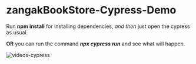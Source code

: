# zangakBookStore-Cypress-Demo

Run **npm install** for installing dependencies, *and then* just open the cypress as usual.

**OR** you can run the command ***npx cypress run*** and see what will happen.

![videos-cypress](https://github.com/asatur96/zangakBookStore-Cypress-Demo/assets/36679642/8bc98a45-2777-4496-808b-8d965200121c)

